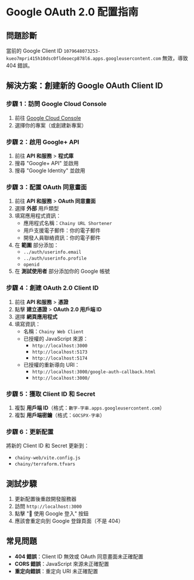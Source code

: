 # Google OAuth 2.0 配置指南

## 問題診斷

當前的 Google Client ID `1079648073253-kueo7mpri415h10dsc0fldeoecp878l6.apps.googleusercontent.com` 無效，導致 404 錯誤。

## 解決方案：創建新的 Google OAuth Client ID

### 步驟 1：訪問 Google Cloud Console

1. 前往 [Google Cloud Console](https://console.cloud.google.com/)
2. 選擇你的專案（或創建新專案）

### 步驟 2：啟用 Google+ API

1. 前往 **API 和服務** > **程式庫**
2. 搜尋 "Google+ API" 並啟用
3. 搜尋 "Google Identity" 並啟用

### 步驟 3：配置 OAuth 同意畫面

1. 前往 **API 和服務** > **OAuth 同意畫面**
2. 選擇 **外部** 用戶類型
3. 填寫應用程式資訊：
   - 應用程式名稱：`Chainy URL Shortener`
   - 用戶支援電子郵件：你的電子郵件
   - 開發人員聯絡資訊：你的電子郵件
4. 在 **範圍** 部分添加：
   - `../auth/userinfo.email`
   - `../auth/userinfo.profile`
   - `openid`
5. 在 **測試使用者** 部分添加你的 Google 帳號

### 步驟 4：創建 OAuth 2.0 Client ID

1. 前往 **API 和服務** > **憑證**
2. 點擊 **建立憑證** > **OAuth 2.0 用戶端 ID**
3. 選擇 **網頁應用程式**
4. 填寫資訊：
   - 名稱：`Chainy Web Client`
   - 已授權的 JavaScript 來源：
     - `http://localhost:3000`
     - `http://localhost:5173`
     - `http://localhost:5174`
   - 已授權的重新導向 URI：
     - `http://localhost:3000/google-auth-callback.html`
     - `http://localhost:3000/`

### 步驟 5：獲取 Client ID 和 Secret

1. 複製 **用戶端 ID**（格式：`數字-字串.apps.googleusercontent.com`）
2. 複製 **用戶端密鑰**（格式：`GOCSPX-字串`）

### 步驟 6：更新配置

將新的 Client ID 和 Secret 更新到：

- `chainy-web/vite.config.js`
- `chainy/terraform.tfvars`

## 測試步驟

1. 更新配置後重啟開發服務器
2. 訪問 `http://localhost:3000`
3. 點擊 "🔑 使用 Google 登入" 按鈕
4. 應該會重定向到 Google 登錄頁面（不是 404）

## 常見問題

- **404 錯誤**：Client ID 無效或 OAuth 同意畫面未正確配置
- **CORS 錯誤**：JavaScript 來源未正確配置
- **重定向錯誤**：重定向 URI 未正確配置

